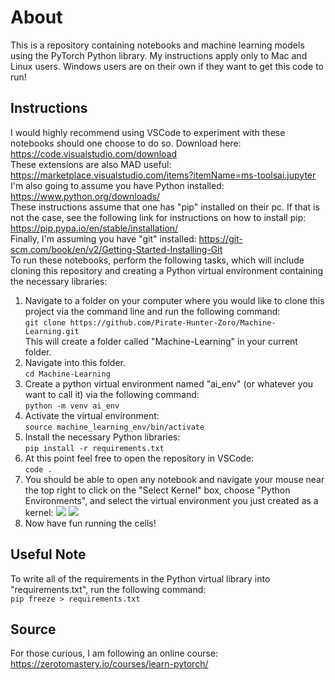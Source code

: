 # About
This is a repository containing notebooks and machine learning models using the PyTorch Python library. My instructions apply only to Mac and Linux users. Windows users are on their own if they want to get this code to run!

## Instructions
I would highly recommend using VSCode to experiment with these notebooks should one choose to do so. Download here: https://code.visualstudio.com/download<br>
These extensions are also MAD useful: https://marketplace.visualstudio.com/items?itemName=ms-toolsai.jupyter<br>
I'm also going to assume you have Python installed:
https://www.python.org/downloads/<br>
These instructions assume that one has "pip" installed on their pc. If that is not the case, see the following link for instructions on how to install pip: https://pip.pypa.io/en/stable/installation/<br>
Finally, I'm assuming you have "git" installed:
https://git-scm.com/book/en/v2/Getting-Started-Installing-Git<br>
To run these notebooks, perform the following tasks, which will include cloning this repository and creating a Python virtual environment containing the necessary libraries:
1. Navigate to a folder on your computer where you would like to clone this project via the command line and run the following command:<br>
   ```git clone https://github.com/Pirate-Hunter-Zoro/Machine-Learning.git```<br>
This will create a folder called "Machine-Learning" in your current folder. 
2. Navigate into this folder.<br>
   ```cd Machine-Learning```
3. Create a python virtual environment named "ai_env" (or whatever you want to call it) via the following command:<br>
   ```python -m venv ai_env```
4. Activate the virtual environment:<br>
   ```source machine_learning_env/bin/activate```
5. Install the necessary Python libraries:<br>
   ```pip install -r requirements.txt```
6. At this point feel free to open the repository in VSCode:<br>
   ```code .```
7. You should be able to open any notebook and navigate your mouse near the top right to click on the "Select Kernel" box, choose "Python Environments", and select the virtual environment you just created as a kernel:
![](images/Kernel_Select_1.png)
![](images/Kernel_Select_2.png)
8. Now have fun running the cells!

## Useful Note
To write all of the requirements in the Python virtual library into "requirements.txt", run the following command:<br>
```pip freeze > requirements.txt```

## Source
For those curious, I am following an online course:
https://zerotomastery.io/courses/learn-pytorch/
